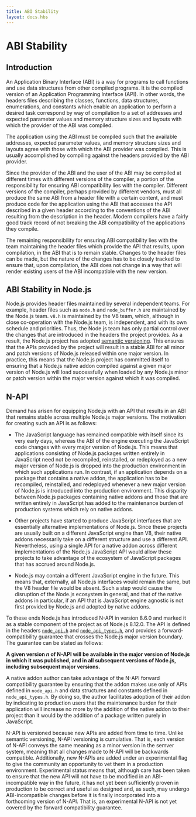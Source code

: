 ```yaml
---
title: ABI Stability
layout: docs.hbs
---
```


# ABI Stability

## Introduction
An Application Binary Interface (ABI) is a way for programs to call functions and use data structures from other compiled programs. It is the compiled version of an Application Programming Interface (API). In other words, the headers files describing the classes, functions, data structures, enumerations, and constants which enable an application to perform a desired task correspond by way of compilation to a set of addresses and expected parameter values and memory structure sizes and layouts with which the provider of the ABI was compiled.

The application using the ABI must be compiled such that the available addresses, expected parameter values, and memory structure sizes and layouts agree with those with which the ABI provider was compiled. This is usually accomplished by compiling against the headers provided by the ABI provider.

Since the provider of the ABI and the user of the ABI may be compiled at different times with different versions of the compiler, a portion of the responsibility for ensuring ABI compatibility lies with the compiler. Different versions of the compiler, perhaps provided by different vendors, must all produce the same ABI from a header file with a certain content, and must produce code for the application using the ABI that accesses the API described in a given header according to the conventions of the ABI resulting from the description in the header. Modern compilers have a fairly good track record of not breaking the ABI compatibility of the applications they compile.

The remaining responsibility for ensuring ABI compatibility lies with the team maintaining the header files which provide the API that results, upon compilation, in the ABI that is to remain stable. Changes to the header files can be made, but the nature of the changes has to be closely tracked to ensure that, upon compilation, the ABI does not change in a way that will render existing users of the ABI incompatible with the new version.

## ABI Stability in Node.js
Node.js provides header files maintained by several independent teams. For example, header files such as `node.h` and `node_buffer.h` are maintained by the Node.js team. `v8.h` is maintained by the V8 team, which, although in close co-operation with the Node.js team, is independent, and with its own schedule and priorities. Thus, the Node.js team has only partial control over the changes that are introduced in the headers the project provides. As a result, the Node.js project has adopted [semantic versioning](https://semver.org/). This ensures that the APIs provided by the project will result in a stable ABI for all minor and patch versions of Node.js released within one major version. In practice, this means that the Node.js project has committed itself to ensuring that a Node.js native addon compiled against a given major version of Node.js will load successfully when loaded by any Node.js minor or patch version within the major version against which it was compiled.

## N-API
Demand has arisen for equipping Node.js with an API that results in an ABI that remains stable across multiple Node.js major versions. The motivation for creating such an API is as follows:

* The JavaScript language has remained compatible with itself since its very early days, whereas the ABI of the engine executing the JavaScript code changes with every major version of Node.js. This means that applications consisting of Node.js packages written entirely in JavaScript need not be recompiled, reinstalled, or redeployed as a new major version of Node.js is dropped into the production environment in which such applications run. In contrast, if an application depends on a package that contains a native addon, the application has to be recompiled, reinstalled, and redeployed whenever a new major version of Node.js is introduced into the production environment. This disparity between Node.js packages containing native addons and those that are written entirely in JavaScript has added to the maintenance burden of production systems which rely on native addons.

* Other projects have started to produce JavaScript interfaces that are essentially alternative implementations of Node.js. Since these projects are usually built on a different JavaScript engine than V8, their native addons necessarily take on a different structure and use a different API. Nevertheless, using a single API for a native addon across different implementations of the Node.js JavaScript API would allow these projects to take advantage of the ecosystem of JavaScript packages that has accrued around Node.js.

* Node.js may contain a different JavaScript engine in the future. This means that, externally, all Node.js interfaces would remain the same, but the V8 header file would be absent. Such a step would cause the disruption of the Node.js ecosystem in general, and that of the native addons in particular, if an API that is JavaScript engine agnostic is not first provided by Node.js and adopted by native addons.

To these ends Node.js has introduced N-API in version 8.6.0 and marked it as a stable component of the project as of Node.js 8.12.0. The API is defined in the headers [`node_api.h`][] and [`node_api_types.h`][], and provides a forward- compatibility guarantee that crosses the Node.js major version boundary. The guarantee can be stated as follows:

**A given version *n* of N-API will be available in the major version of Node.js in which it was published, and in all subsequent versions of Node.js, including subsequent major versions.**

A native addon author can take advantage of the N-API forward compatibility guarantee by ensuring that the addon makes use only of APIs defined in `node_api.h` and data structures and constants defined in `node_api_types.h`. By doing so, the author facilitates adoption of their addon by indicating to production users that the maintenance burden for their application will increase no more by the addition of the native addon to their project than it would by the addition of a package written purely in JavaScript.

N-API is versioned because new APIs are added from time to time. Unlike semantic versioning, N-API versioning is cumulative. That is, each version of N-API conveys the same meaning as a minor version in the semver system, meaning that all changes made to N-API will be backwards compatible. Additionally, new N-APIs are added under an experimental flag to give the community an opportunity to vet them in a production environment. Experimental status means that, although care has been taken to ensure that the new API will not have to be modified in an ABI-incompatible way in the future, it has not yet been sufficiently proven in production to be correct and useful as designed and, as such, may undergo ABI-incompatible changes before it is finally incorporated into a forthcoming version of N-API. That is, an experimental N-API is not yet covered by the forward compatibility guarantee.

[`node_api.h`]: https://github.com/nodejs/node/blob/master/src/node_api.h
[`node_api_types.h`]: https://github.com/nodejs/node/blob/master/src/node_api_types.h
